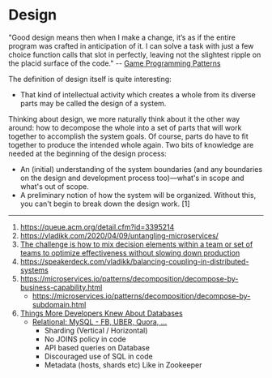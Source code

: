 # Design
"Good design means then when I make a change, it’s as if the entire program was crafted in anticipation of it. I can solve a task with just a few choice function calls that slot in perfectly, leaving not the slightest ripple on the placid surface of the code."  -- [Game Programming Patterns](https://gameprogrammingpatterns.com/contents.html)

The definition of design itself is quite interesting: 
- That kind of intellectual activity which creates a whole from its diverse parts may be called the design of a system.

Thinking about design, we more naturally think about it the other way around: how to decompose the whole into a set of parts that will work together to accomplish the system goals. Of course, parts do have to fit together to produce the intended whole again.
Two bits of knowledge are needed at the beginning of the design process:
* An (initial) understanding of the system boundaries (and any boundaries on the design and development process too)—what's in scope and what's out of scope.
* A preliminary notion of how the system will be organized. Without this, you can't begin to break down the design work. [1]


---

1. https://queue.acm.org/detail.cfm?id=3395214
2. https://vladikk.com/2020/04/09/untangling-microservices/
3. [The challenge is how to mix decision elements within a team or set of teams to optimize effectiveness without slowing down production](https://blogs.mulesoft.com/dev/management-dev/improve-api-governance-with-distributed-decision-making/)
4. https://speakerdeck.com/vladikk/balancing-coupling-in-distributed-systems
5. https://microservices.io/patterns/decomposition/decompose-by-business-capability.html
     * https://microservices.io/patterns/decomposition/decompose-by-subdomain.html
6. [Things More Developers Knew About Databases](https://medium.com/@rakyll/things-i-wished-more-developers-knew-about-databases-2d0178464f78)
     * [Relational: MySQL - FB, UBER, Quora, ...](https://www.quora.com/q/quoraengineering/MySQL-sharding-at-Quora)
       * Sharding (Vertical / Horizontal)
       * No JOINS policy in code
       * API based queries on Database
       * Discouraged use of SQL in code
       * Metadata (hosts, shards etc) Like in Zookeeper 
